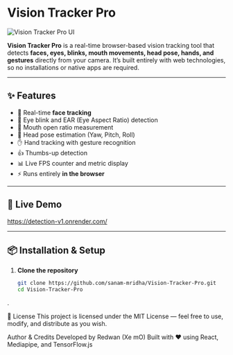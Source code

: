 # Vision Tracker Pro

![Vision Tracker Pro UI](https://i.ibb.co/gnf72GF/image.jpg)

**Vision Tracker Pro** is a real-time browser-based vision tracking tool that detects **faces, eyes, blinks, mouth movements, head pose, hands, and gestures** directly from your camera. It’s built entirely with web technologies, so no installations or native apps are required.

---

## ✨ Features
- 🎯 Real-time **face tracking**
- 👀 Eye blink and EAR (Eye Aspect Ratio) detection
- 👄 Mouth open ratio measurement
- 🧠 Head pose estimation (Yaw, Pitch, Roll)
- ✋ Hand tracking with gesture recognition
- 👍 Thumbs-up detection
- 📊 Live FPS counter and metric display
- ⚡ Runs entirely **in the browser**

---

## 🚀 Live Demo
https://detection-v1.onrender.com/

---

## 📦 Installation & Setup

1. **Clone the repository**
   ```bash
   git clone https://github.com/sanam-mridha/Vision-Tracker-Pro.git
   cd Vision-Tracker-Pro

.

📜 License
This project is licensed under the MIT License — feel free to use, modify, and distribute as you wish.



 Author & Credits
Developed by Redwan (Xe mO)
Built with ❤️ using React, Mediapipe, and TensorFlow.js
